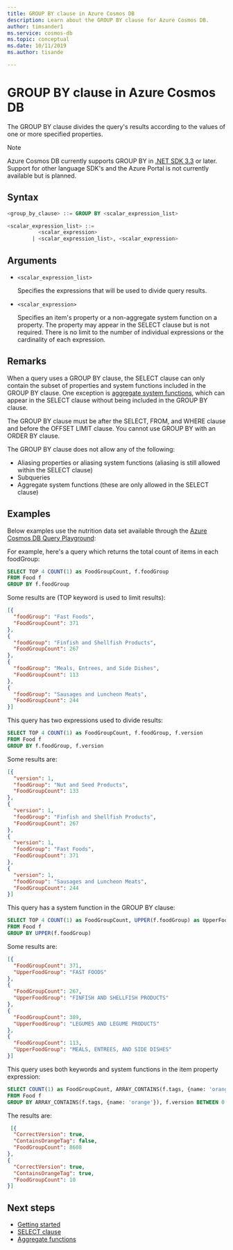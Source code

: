```yaml
---
title: GROUP BY clause in Azure Cosmos DB
description: Learn about the GROUP BY clause for Azure Cosmos DB.
author: timsander1
ms.service: cosmos-db
ms.topic: conceptual
ms.date: 10/11/2019
ms.author: tisande

---
```

# GROUP BY clause in Azure Cosmos DB

The GROUP BY clause divides the query's results according to the values of one or more specified properties.

> [!NOTE]
> Azure Cosmos DB currently supports GROUP BY in [.NET SDK 3.3](https://www.nuget.org/packages/Microsoft.Azure.Cosmos/3.3.0) or later.
> Support for other language SDK's and the Azure Portal is not currently available but is planned.

## Syntax

```sql  
<group_by_clause> ::= GROUP BY <scalar_expression_list>

<scalar_expression_list> ::=
          <scalar_expression>
        | <scalar_expression_list>, <scalar_expression>
```  

## Arguments

- `<scalar_expression_list>`

   Specifies the expressions that will be used to divide query results.

- `<scalar_expression>`
  
   Specifies an item's property or a non-aggregate system function on a property. The property may appear in the SELECT clause but is not required.  There is no limit to the number of individual expressions or the cardinality of each expression.

## Remarks
  
  When a query uses a GROUP BY clause, the SELECT clause can only contain the subset of properties and system functions included in the GROUP BY clause. One exception is [aggregate system functions](sql-query-aggregates.md), which can appear in the SELECT clause without being included in the GROUP BY clause.

  The GROUP BY clause must be after the SELECT, FROM, and WHERE clause and before the OFFSET LIMIT clause. You cannot use GROUP BY with an ORDER BY clause.

  The GROUP BY clause does not allow any of the following:
  
- Aliasing properties or aliasing system functions (aliasing is still allowed within the SELECT clause)
- Subqueries
- Aggregate system functions (these are only allowed in the SELECT clause)

## Examples

Below examples use the nutrition data set available through the [Azure Cosmos DB Query Playground](https://www.documentdb.com/sql/demo):

For example, here's a query which returns the total count of items in each foodGroup:

```sql
SELECT TOP 4 COUNT(1) as FoodGroupCount, f.foodGroup
FROM Food f
GROUP BY f.foodGroup
```

Some results are (TOP keyword is used to limit results):

```json
[{
  "foodGroup": "Fast Foods",
  "FoodGroupCount": 371
},
{
  "foodGroup": "Finfish and Shellfish Products",
  "FoodGroupCount": 267
},
{
  "foodGroup": "Meals, Entrees, and Side Dishes",
  "FoodGroupCount": 113
},
{
  "foodGroup": "Sausages and Luncheon Meats",
  "FoodGroupCount": 244
}]
```

This query has two expressions used to divide results:

```sql
SELECT TOP 4 COUNT(1) as FoodGroupCount, f.foodGroup, f.version
FROM Food f
GROUP BY f.foodGroup, f.version
```

Some results are:

```json
[{
  "version": 1,
  "foodGroup": "Nut and Seed Products",
  "FoodGroupCount": 133
},
{
  "version": 1,
  "foodGroup": "Finfish and Shellfish Products",
  "FoodGroupCount": 267
},
{
  "version": 1,
  "foodGroup": "Fast Foods",
  "FoodGroupCount": 371
},
{
  "version": 1,
  "foodGroup": "Sausages and Luncheon Meats",
  "FoodGroupCount": 244
}]
```

This query has a system function in the GROUP BY clause:

```sql
SELECT TOP 4 COUNT(1) as FoodGroupCount, UPPER(f.foodGroup) as UpperFoodGroup
FROM Food f
GROUP BY UPPER(f.foodGroup)
```

Some results are:

```json
[{
  "FoodGroupCount": 371,
  "UpperFoodGroup": "FAST FOODS"
},
{
  "FoodGroupCount": 267,
  "UpperFoodGroup": "FINFISH AND SHELLFISH PRODUCTS"
},
{
  "FoodGroupCount": 389,
  "UpperFoodGroup": "LEGUMES AND LEGUME PRODUCTS"
},
{
  "FoodGroupCount": 113,
  "UpperFoodGroup": "MEALS, ENTREES, AND SIDE DISHES"
}]
```

This query uses both keywords and system functions in the item property expression:

```sql
SELECT COUNT(1) as FoodGroupCount, ARRAY_CONTAINS(f.tags, {name: 'orange'}) AS ContainsOrangeTag,  f.version BETWEEN 0 AND 2 AS CorrectVersion
FROM Food f
GROUP BY ARRAY_CONTAINS(f.tags, {name: 'orange'}), f.version BETWEEN 0 AND 2
```

The results are:

```json
 [{
  "CorrectVersion": true,
  "ContainsOrangeTag": false,
  "FoodGroupCount": 8608
},
{
  "CorrectVersion": true,
  "ContainsOrangeTag": true,
  "FoodGroupCount": 10
}]
```

## Next steps

- [Getting started](sql-query-getting-started.md)
- [SELECT clause](sql-query-select.md)
- [Aggregate functions](sql-query-aggregates.md)
